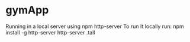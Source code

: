 # gymApp

Running in a local server using npm http-server
To run It locally run: 
    npm install -g http-server
    http-server .tall 